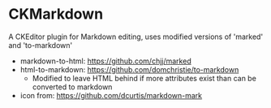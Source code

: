 CKMarkdown
==========

A CKEditor plugin for Markdown editing, uses modified versions of 'marked' and 'to-markdown'
 * markdown-to-html: https://github.com/chjj/marked
 * html-to-markdown: https://github.com/domchristie/to-markdown
   * Modified to leave HTML behind if more attributes exist than can be converted to markdown
 * icon from: https://github.com/dcurtis/markdown-mark

